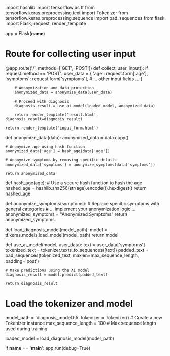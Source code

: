 import hashlib
import tensorflow as tf
from tensorflow.keras.preprocessing.text import Tokenizer
from tensorflow.keras.preprocessing.sequence import pad_sequences
from flask import Flask, request, render_template

app = Flask(__name__)


# Route for collecting user input
@app.route('/', methods=['GET', 'POST'])
def collect_user_input():
    if request.method == 'POST':
        user_data = {
            'age': request.form['age'],
            'symptoms': request.form['symptoms'],
            # ... other input fields ...
        }

        # Anonymization and data protection
        anonymized_data = anonymize_data(user_data)

        # Proceed with diagnosis
        diagnosis_result = use_ai_model(loaded_model, anonymized_data)

        return render_template('result.html', diagnosis_result=diagnosis_result)

    return render_template('input_form.html')

def anonymize_data(data):
    anonymized_data = data.copy()

    # Anonymize age using hash function
    anonymized_data['age'] = hash_age(data['age'])

    # Anonymize symptoms by removing specific details
    anonymized_data['symptoms'] = anonymize_symptoms(data['symptoms'])

    return anonymized_data

def hash_age(age):
    # Use a secure hash function to hash the age
    hashed_age = hashlib.sha256(str(age).encode()).hexdigest()
    return hashed_age

def anonymize_symptoms(symptoms):
    # Replace specific symptoms with general categories
    # ... implement your anonymization logic ...
    anonymized_symptoms = "Anonymized Symptoms"
    return anonymized_symptoms

def load_diagnosis_model(model_path):
    model = tf.keras.models.load_model(model_path)
    return model

def use_ai_model(model, user_data):
    text = user_data['symptoms']
    tokenized_text = tokenizer.texts_to_sequences([text])
    padded_text = pad_sequences(tokenized_text, maxlen=max_sequence_length, padding='post')

    # Make predictions using the AI model
    diagnosis_result = model.predict(padded_text)

    return diagnosis_result

# Load the tokenizer and model
model_path = 'diagnosis_model.h5'
tokenizer = Tokenizer()  # Create a new Tokenizer instance
max_sequence_length = 100  # Max sequence length used during training

loaded_model = load_diagnosis_model(model_path)

if __name__ == '__main__':
    app.run(debug=True)
